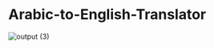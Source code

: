 
# Arabic-to-English-Translator

![output (3)](https://github.com/user-attachments/assets/3d52fed8-3351-4f60-9536-c5cfa8410e17)
